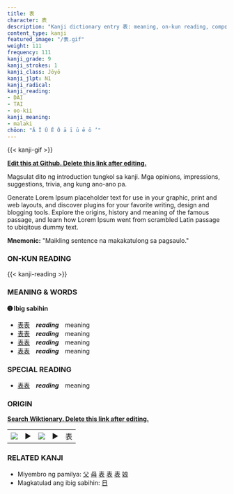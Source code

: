 ```yaml
---
title: 表
character: 表
description: "Kanji dictionary entry 表: meaning, on-kun reading, compounds, origin, related kanji"
content_type: kanji
featured_image: "/表.gif"
weight: 111
frequency: 111
kanji_grade: 9
kanji_strokes: 1
kanji_class: Jōyō
kanji_jlpt: N1
kanji_radical: 
kanji_reading: 
- DAI
- TAI
- oo-kii
kanji_meaning:
- malaki
chōon: "Ā Ī Ū Ē Ō ā ī ū ē ō ’"
---
```

[//]: # (Don't edit the line below. Kanji animated GIF code is automatically generated.)
{{< kanji-gif >}}

[//]: # (Edit below this line.)

**[Edit this at Github. Delete this link after editing.](https://github.com/tim0g/tim/tree/main/content/kanji/表/index.md)**

Magsulat dito ng introduction tungkol sa kanji. Mga opinions, impressions, suggestions, trivia, ang kung ano-ano pa.

Generate Lorem Ipsum placeholder text for use in your graphic, print and web layouts, and discover plugins for your favorite writing, design and blogging tools. Explore the origins, history and meaning of the famous passage, and learn how Lorem Ipsum went from scrambled Latin passage to ubiqitous dummy text.
 
**Mnemonic:** "Maikling sentence na makakatulong sa pagsaulo."

### ON-KUN READING

[//]: # (Don't edit the line below. ON-KUN READING code is automatically generated.)
{{< kanji-reading >}}

### MEANING & WORDS

#### ➊ **Ibig sabihin**
  - [表](../表)[表](../表)　***reading***　meaning
  - [表](../表)[表](../表)　***reading***　meaning
  - [表](../表)[表](../表)　***reading***　meaning
  - [表](../表)[表](../表)　***reading***　meaning

### SPECIAL READING
  - [表](../表)[表](../表)　***reading***　meaning

### ORIGIN

**[Search Wiktionary. Delete this link after editing.](https://wiktionary.org/wiki/表)**
<table class="kanji-table"><tr><td>
<img src="60px-表-bronze.svg.png">
</td><td>▶</td><td>
<img src="60px-表-oracle.svg.png">
</td><td>▶</td>
<td class="kanji-origin">表</td>
</tr></table>

### RELATED KANJI
- Miyembro ng pamilya: [父](../父) [母](../母) [表](../表) [表](../表) [表](../表) [娘](../娘)
- Magkatulad ang ibig sabihin: [日](../日)
